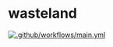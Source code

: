 # wasteland

[![.github/workflows/main.yml](https://github.com/tharakadesilva/wasteland/actions/workflows/main.yml/badge.svg)](https://github.com/tharakadesilva/wasteland/actions/workflows/main.yml)
